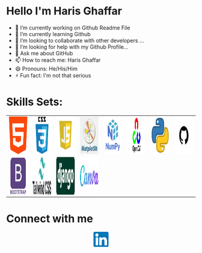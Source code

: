 <h1> Hello I'm Haris Ghaffar</h1>


- 🔭 I’m currently working on Github Readme File
- 🌱 I’m currently learning Github
- 👯 I’m looking to collaborate with other developers ... 
- 🤔 I’m looking for help with my Github Profile...
- 💬 Ask me about GitHub
- 📫 How to reach me: <a mailto="contact.harisg@gmail.com">Haris Ghaffar</a>
- 😄 Pronouns: He/His/Him
- ⚡ Fun fact: I'm not that serious

# Skills Sets:
<table>
  <tr>
    <td > 
      <img src="https://github.com/HarisGhaffar/HarisGhaffar/blob/main/html.png" height="100px" width="100px"/> 
    </td>
    <td > 
      <img src="https://github.com/HarisGhaffar/HarisGhaffar/blob/main/css.png" height="100px" width="100px"/> 
    </td>
    <td > 
      <img src="https://github.com/HarisGhaffar/HarisGhaffar/blob/main/js.png" height="100px" width="100px"/> 
    </td>
    <td > 
      <img src="https://github.com/HarisGhaffar/HarisGhaffar/blob/main/mp.png" height="100px" width="100px"/> 
    </td>
    <td > 
      <img src="https://github.com/HarisGhaffar/HarisGhaffar/blob/main/np.png" height="100px" width="100px"/> 
    </td>
    <td > 
      <img src="https://github.com/HarisGhaffar/HarisGhaffar/blob/main/oc.png" height="100px" width="100px"/> 
    </td>  
    <td > 
      <img src="https://github.com/HarisGhaffar/HarisGhaffar/blob/main/py.png" height="100px" width="100px"/> 
    </td>
    <td > 
      <img src="https://github.com/HarisGhaffar/HarisGhaffar/blob/main/gt.png" height="100px" width="100px"/> 
    </td>
    </tr>
    <tr>
    <td> 
      <img src="https://github.com/HarisGhaffar/HarisGhaffar/blob/main/bs.png" height="100px" width="100px"/> 
    </td>
    <td > 
      <img src="https://github.com/HarisGhaffar/HarisGhaffar/blob/main/tc.png" height="100px" width="100px"/> 
    </td>
    <td > 
      <img src="https://github.com/HarisGhaffar/HarisGhaffar/blob/main/dg.png" height="100px" width="100px"/> 
    </td>
    <td > 
      <img src="https://github.com/HarisGhaffar/HarisGhaffar/blob/main/cv.png" height="100px" width="100px"/> 
    </td>
  </tr>
</table>

# Connect with me
<div align="center">
  <a href="https://www.linkedin.com/in/harisghaffar/" target="_blank"> <img src="https://github.com/HarisGhaffar/HarisGhaffar/blob/main/li.png" height="40px" width="40px"/> </a>
</div>


